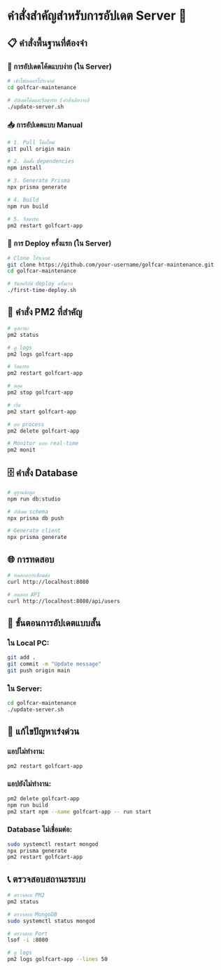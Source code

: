 # คำสั่งสำคัญสำหรับการอัปเดต Server 🚀

## 📋 คำสั่งพื้นฐานที่ต้องจำ

### 🔄 การอัปเดตโค้ดแบบง่าย (ใน Server)
```bash
# เข้าโฟลเดอร์โปรเจกต์
cd golfcar-maintenance

# อัปเดตโค้ดและรีสตาร์ท (คำสั่งเดียวจบ)
./update-server.sh
```

### 📥 การอัปเดตแบบ Manual
```bash
# 1. Pull โค้ดใหม่
git pull origin main

# 2. ติดตั้ง dependencies
npm install

# 3. Generate Prisma
npx prisma generate

# 4. Build
npm run build

# 5. รีสตาร์ท
pm2 restart golfcart-app
```

### 🚀 การ Deploy ครั้งแรก (ใน Server)
```bash
# Clone โปรเจกต์
git clone https://github.com/your-username/golfcar-maintenance.git
cd golfcar-maintenance

# รันสคริปต์ deploy ครั้งแรก
./first-time-deploy.sh
```

## 🔧 คำสั่ง PM2 ที่สำคัญ

```bash
# ดูสถานะ
pm2 status

# ดู logs
pm2 logs golfcart-app

# รีสตาร์ท
pm2 restart golfcart-app

# หยุด
pm2 stop golfcart-app

# เริ่ม
pm2 start golfcart-app

# ลบ process
pm2 delete golfcart-app

# Monitor แบบ real-time
pm2 monit
```

## 🗄️ คำสั่ง Database

```bash
# ดูฐานข้อมูล
npm run db:studio

# อัปเดต schema
npx prisma db push

# Generate client
npx prisma generate
```

## 🌐 การทดสอบ

```bash
# ทดสอบการเชื่อมต่อ
curl http://localhost:8080

# ทดสอบ API
curl http://localhost:8080/api/users
```

## 📝 ขั้นตอนการอัปเดตแบบสั้น

### ใน Local PC:
```bash
git add .
git commit -m "Update message"
git push origin main
```

### ใน Server:
```bash
cd golfcar-maintenance
./update-server.sh
```

## 🚨 แก้ไขปัญหาเร่งด่วน

### แอปไม่ทำงาน:
```bash
pm2 restart golfcart-app
```

### แอปยังไม่ทำงาน:
```bash
pm2 delete golfcart-app
npm run build
pm2 start npm --name golfcart-app -- run start
```

### Database ไม่เชื่อมต่อ:
```bash
sudo systemctl restart mongod
npx prisma generate
pm2 restart golfcart-app
```

## 📞 ตรวจสอบสถานะระบบ

```bash
# ตรวจสอบ PM2
pm2 status

# ตรวจสอบ MongoDB
sudo systemctl status mongod

# ตรวจสอบ Port
lsof -i :8080

# ดู logs
pm2 logs golfcart-app --lines 50
```
